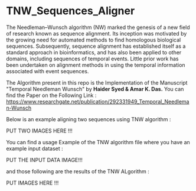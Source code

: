 # TNW_Sequences_Aligner

The Needleman–Wunsch algorithm (NW) marked the genesis of a new field of research known as sequence alignment. Its inception was motivated by the growing need for 
automated methods to find homologous biological sequences. Subsequently, sequence alignment has established itself as a standard approach in bioinformatics, and has also 
been applied to other domains, including sequences of temporal events. Little prior work has been undertaken on alignment methods in using the temporal information 
associated with event sequences.

The Algorithm present in this repo is the Implementation of the Manuscript "Temporal Needleman Wunsch" by <b>Haider Syed & Amar K. Das.</b>
You can find the Paper on the Following Link : 
https://www.researchgate.net/publication/292331949_Temporal_Needleman-Wunsch


Below is an example aligning two sequences using TNW algorithm : 

PUT TWO IMAGES HERE !!!

You can find a usage Example of the TNW algorithm file where you have an example input dataset :

PUT THE INPUT DATA IMAGE!!!

and those following are the results of the TNW ALgorithm : 

PUT IMAGES HERE !!!
